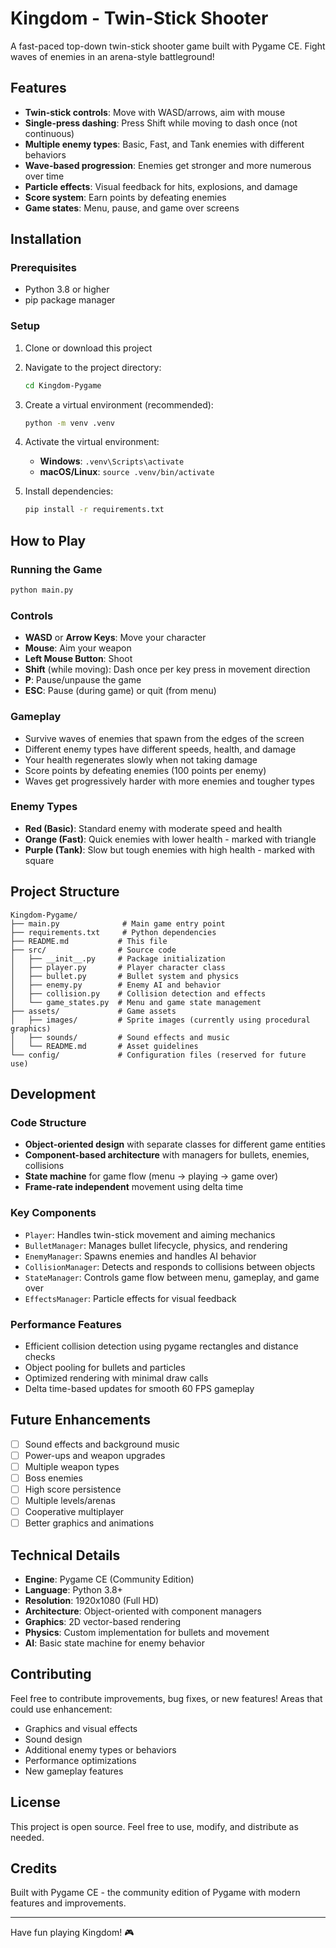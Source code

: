 # Kingdom - Twin-Stick Shooter

A fast-paced top-down twin-stick shooter game built with Pygame CE. Fight waves of enemies in an arena-style battleground!

## Features

- **Twin-stick controls**: Move with WASD/arrows, aim with mouse
- **Single-press dashing**: Press Shift while moving to dash once (not continuous)
- **Multiple enemy types**: Basic, Fast, and Tank enemies with different behaviors
- **Wave-based progression**: Enemies get stronger and more numerous over time
- **Particle effects**: Visual feedback for hits, explosions, and damage
- **Score system**: Earn points by defeating enemies
- **Game states**: Menu, pause, and game over screens

## Installation

### Prerequisites
- Python 3.8 or higher
- pip package manager

### Setup
1. Clone or download this project
2. Navigate to the project directory:
   ```bash
   cd Kingdom-Pygame
   ```

3. Create a virtual environment (recommended):
   ```bash
   python -m venv .venv
   ```

4. Activate the virtual environment:
   - **Windows**: `.venv\Scripts\activate`
   - **macOS/Linux**: `source .venv/bin/activate`

5. Install dependencies:
   ```bash
   pip install -r requirements.txt
   ```

## How to Play

### Running the Game
```bash
python main.py
```

### Controls
- **WASD** or **Arrow Keys**: Move your character
- **Mouse**: Aim your weapon
- **Left Mouse Button**: Shoot
- **Shift** (while moving): Dash once per key press in movement direction
- **P**: Pause/unpause the game
- **ESC**: Pause (during game) or quit (from menu)

### Gameplay
- Survive waves of enemies that spawn from the edges of the screen
- Different enemy types have different speeds, health, and damage
- Your health regenerates slowly when not taking damage
- Score points by defeating enemies (100 points per enemy)
- Waves get progressively harder with more enemies and tougher types

### Enemy Types
- **Red (Basic)**: Standard enemy with moderate speed and health
- **Orange (Fast)**: Quick enemies with lower health - marked with triangle
- **Purple (Tank)**: Slow but tough enemies with high health - marked with square

## Project Structure

```
Kingdom-Pygame/
├── main.py              # Main game entry point
├── requirements.txt     # Python dependencies
├── README.md           # This file
├── src/                # Source code
│   ├── __init__.py     # Package initialization
│   ├── player.py       # Player character class
│   ├── bullet.py       # Bullet system and physics
│   ├── enemy.py        # Enemy AI and behavior
│   ├── collision.py    # Collision detection and effects
│   └── game_states.py  # Menu and game state management
├── assets/             # Game assets
│   ├── images/         # Sprite images (currently using procedural graphics)
│   ├── sounds/         # Sound effects and music
│   └── README.md       # Asset guidelines
└── config/             # Configuration files (reserved for future use)
```

## Development

### Code Structure
- **Object-oriented design** with separate classes for different game entities
- **Component-based architecture** with managers for bullets, enemies, collisions
- **State machine** for game flow (menu → playing → game over)
- **Frame-rate independent** movement using delta time

### Key Components
- `Player`: Handles twin-stick movement and aiming mechanics
- `BulletManager`: Manages bullet lifecycle, physics, and rendering
- `EnemyManager`: Spawns enemies and handles AI behavior  
- `CollisionManager`: Detects and responds to collisions between objects
- `StateManager`: Controls game flow between menu, gameplay, and game over
- `EffectsManager`: Particle effects for visual feedback

### Performance Features
- Efficient collision detection using pygame rectangles and distance checks
- Object pooling for bullets and particles
- Optimized rendering with minimal draw calls
- Delta time-based updates for smooth 60 FPS gameplay

## Future Enhancements

- [ ] Sound effects and background music
- [ ] Power-ups and weapon upgrades
- [ ] Multiple weapon types
- [ ] Boss enemies
- [ ] High score persistence
- [ ] Multiple levels/arenas
- [ ] Cooperative multiplayer
- [ ] Better graphics and animations

## Technical Details

- **Engine**: Pygame CE (Community Edition)
- **Language**: Python 3.8+
- **Resolution**: 1920x1080 (Full HD)
- **Architecture**: Object-oriented with component managers
- **Graphics**: 2D vector-based rendering
- **Physics**: Custom implementation for bullets and movement
- **AI**: Basic state machine for enemy behavior

## Contributing

Feel free to contribute improvements, bug fixes, or new features! Areas that could use enhancement:
- Graphics and visual effects
- Sound design
- Additional enemy types or behaviors
- Performance optimizations
- New gameplay features

## License

This project is open source. Feel free to use, modify, and distribute as needed.

## Credits

Built with Pygame CE - the community edition of Pygame with modern features and improvements.

---

Have fun playing Kingdom! 🎮